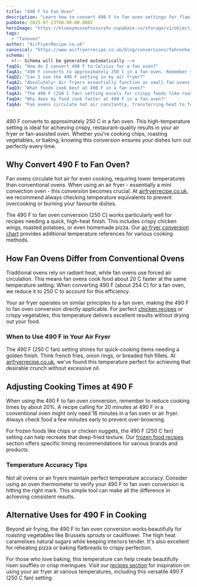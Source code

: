 ```yaml
---
title: "490 F to Fan Oven"
description: "Learn how to convert 490 F to fan oven settings for flawless air fryer and oven cooking with our easy temperature guide."
pubDate: 2025-07-23T00:00:00.000Z
heroImage: "https://klueoymssxwfnxsvcyhv.supabase.co/storage/v1/object/public/Shmucket/490-f-to-fan-oven.png"
tags:
  - "fanoven"
author: "AirFryerRecipe.co.uk"
canonical: "https://www.airfryerrecipe.co.uk/blog/conversions/fahrenheit-to-fan-oven/490-f-to-fan-oven"
schema: |
  <!-- Schema will be generated automatically -->
faqQ1: "How do I convert 490 F to Celsius for a fan oven?"
faqA1: "490 F converts to approximately 250 C in a fan oven. Remember that fan ovens cook faster than conventional ovens, so you may need to reduce cooking times by about 20% when using this temperature."
faqQ2: "Can I use the 490 F setting in my air fryer?"
faqA2: "Absolutely! Air fryers essentially function as small fan ovens, so the 490 F to fan oven conversion (250 C) works perfectly. Just adjust cooking times slightly as air fryers circulate heat even more efficiently than full-size fan ovens."
faqQ3: "What foods cook best at 490 F in a fan oven?"
faqA3: "The 490 F (250 C fan) setting excels for crispy foods like roast potatoes, chicken wings, and breaded items. It's also great for quick-roasting vegetables or giving leftovers like pizza a crispy reheating."
faqQ4: "Why does my food cook faster at 490 F in a fan oven?"
faqA4: "Fan ovens circulate hot air constantly, transferring heat to food more efficiently than conventional ovens. This means the 490 F to fan oven conversion (250 C) cooks food about 20% faster while using slightly less energy."
---
```

<p>490 F converts to approximately 250 C in a fan oven. This high-temperature setting is ideal for achieving crispy, restaurant-quality results in your air fryer or fan-assisted oven. Whether you're cooking chips, roasting vegetables, or baking, knowing this conversion ensures your dishes turn out perfectly every time.</p>

<h2>Why Convert 490 F to Fan Oven?</h2>
<p>Fan ovens circulate hot air for even cooking, requiring lower temperatures than conventional ovens. When using an air fryer - essentially a mini convection oven - this conversion becomes crucial. At <a href=https://www.airfryerrecipe.co.uk>airfryerrecipe.co.uk</a>, we recommend always checking temperature equivalents to prevent overcooking or burning your favourite dishes.</p>
<p>The 490 F to fan oven conversion (250 C) works particularly well for recipes needing a quick, high-heat finish. This includes crispy chicken wings, roasted potatoes, or even homemade pizza. Our <a href=https://www.airfryerrecipe.co.uk/air-fryer-conversion-chart>air fryer conversion chart</a> provides additional temperature references for various cooking methods.</p>

<h2>How Fan Ovens Differ from Conventional Ovens</h2>
<p>Traditional ovens rely on radiant heat, while fan ovens use forced air circulation. This means fan ovens cook food about 20 C faster at the same temperature setting. When converting 490 F (about 254 C) for a fan oven, we reduce it to 250 C to account for this efficiency.</p>
<p>Your air fryer operates on similar principles to a fan oven, making the 490 F to fan oven conversion directly applicable. For perfect <a href=https://www.airfryerrecipe.co.uk/recipe-category/chicken>chicken recipes</a> or crispy vegetables, this temperature delivers excellent results without drying out your food.</p>

<h3>When to Use 490 F in Your Air Fryer</h3>
<p>The 490 F (250 C fan) setting shines for quick-cooking items needing a golden finish. Think french fries, onion rings, or breaded fish fillets. At <a href=https://www.airfryerrecipe.co.uk>airfryerrecipe.co.uk</a>, we've found this temperature perfect for achieving that desirable crunch without excessive oil.</p>

<h2>Adjusting Cooking Times at 490 F</h2>
<p>When using the 490 F to fan oven conversion, remember to reduce cooking times by about 20%. A recipe calling for 20 minutes at 490 F in a conventional oven might only need 16 minutes in a fan oven or air fryer. Always check food a few minutes early to prevent over-browning.</p>
<p>For frozen foods like chips or chicken nuggets, the 490 F (250 C fan) setting can help recreate that deep-fried texture. Our <a href=https://www.airfryerrecipe.co.uk/recipe-category/frozen-foods>frozen food recipes</a> section offers specific timing recommendations for various brands and products.</p>

<h3>Temperature Accuracy Tips</h3>
<p>Not all ovens or air fryers maintain perfect temperature accuracy. Consider using an oven thermometer to verify your 490 F to fan oven conversion is hitting the right mark. This simple tool can make all the difference in achieving consistent results.</p>

<h2>Alternative Uses for 490 F in Cooking</h2>
<p>Beyond air frying, the 490 F to fan oven conversion works beautifully for roasting vegetables like Brussels sprouts or cauliflower. The high heat caramelises natural sugars while keeping interiors tender. It's also excellent for reheating pizza or baking flatbreads to crispy perfection.</p>
<p>For those who love baking, this temperature can help create beautifully risen soufflés or crisp meringues. Visit our <a href=https://www.airfryerrecipe.co.uk/recipes>recipes section</a> for inspiration on using your air fryer at various temperatures, including this versatile 490 F (250 C fan) setting.</p>
